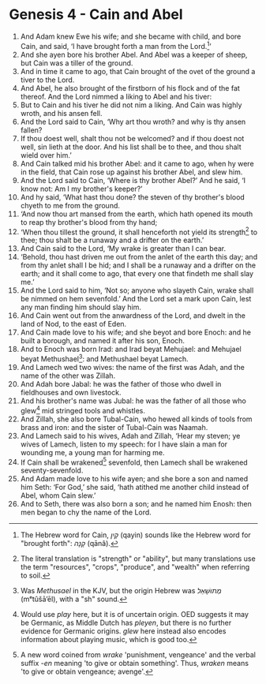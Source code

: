 # Genesis 4 - Cain and Abel

1. And Adam knew Ewe his wife; and she became with child, and bore Cain, and
   said, ‘I have brought forth a man from the Lord.[^Cain]’
2. And she ayen bore his brother Abel. And Abel was a keeper of sheep, but Cain
   was a tiller of the ground.
3. And in time it came to ago, that Cain brought of the ovet of the ground a
   tiver to the Lord.
4. And Abel, he also brought of the firstborn of his flock and of the fat
   thereof. And the Lord nimmed a liking to Abel and his tiver:
5. But to Cain and his tiver he did not nim a liking. And Cain was highly
   wroth, and his ansen fell.
6. And the Lord said to Cain, ‘Why art thou wroth? and why is thy ansen fallen?
7. If thou doest well, shalt thou not be welcomed? and if thou doest not well,
   sin lieth at the door. And his list shall be to thee, and thou shalt wield
   over him.’
8. And Cain talked mid his brother Abel: and it came to ago, when hy were in
   the field, that Cain rose up against his brother Abel, and slew him.
9. And the Lord said to Cain, ‘Where is thy brother Abel?’ And he said, ‘I know
   not: Am I my brother's keeper?’
10. And hy said, ‘What hast thou done? the steven of thy brother's blood chyeth
    to me from the ground.
11. ‘And now thou art mansed from the earth, which hath opened its mouth to
    reap thy brother's blood from thy hand;
12. ‘When thou tillest the ground, it shall henceforth not yield its
    strength[^strength] to thee; thou shalt be a runaway and a drifter on the
    earth.’
13. And Cain said to the Lord, ‘My wrake is greater than I can bear.
14. ‘Behold, thou hast driven me out from the anlet of the earth this day; and
    from thy anlet shall I be hid; and I shall be a runaway and a drifter on
    the earth; and it shall come to ago, that every one that findeth me shall
    slay me.’
15. And the Lord said to him, ‘Not so; anyone who slayeth Cain, wrake shall be
    nimmed on hem sevenfold.’ And the Lord set a mark upon Cain, lest any man
    finding him should slay him.
16. And Cain went out from the anwardness of the Lord, and dwelt in the land of
    Nod, to the east of Eden.
17. And Cain made love to his wife; and she beyot and bore Enoch: and he built
    a borough, and named it after his son, Enoch.
18. And to Enoch was born Irad: and Irad beyat Mehujael: and Mehujael beyat
    Methushael[^Methushael]: and Methushael beyat Lamech.
19. And Lamech wed two wives: the name of the first was Adah, and the name of
    the other was Zillah.
20. And Adah bore Jabal: he was the father of those who dwell in fieldhouses
    and own livestock.
21. And his brother's name was Jubal: he was the father of all those who
    glew[^glew] mid stringed tools and whistles.
22. And Zillah, she also bore Tubal-Cain, who hewed all kinds of tools from
    brass and iron: and the sister of Tubal-Cain was Naamah.
23. And Lamech said to his wives, Adah and Zillah, ‘Hear my steven; ye wives of
    Lamech, listen to my speech: for I have slain a man for wounding me, a
    young man for harming me.
24. If Cain shall be wrakened[^wrakened] sevenfold, then Lamech shall be
    wrakened seventy-sevenfold.
25. And Adam made love to his wife ayen; and she bore a son and named him Seth:
    ‘For God,’ she said, ‘hath atithed me another child instead of Abel, whom
    Cain slew.’
26. And to Seth, there was also born a son; and he named him Enosh: then men
    began to chy the name of the Lord.

<!-- Abbreviations -->


<!-- Footnotes -->
[^Cain]: The Hebrew word for Cain, *קַיִן* (qayin) sounds like the Hebrew word
    for "brought forth": *קָנָה* (qānâ).
[^strength]: The literal translation is "strength" or "ability", but many
    translations use the term "resources", "crops", "produce", and "wealth"
    when referring to soil.
[^Methushael]: Was *Methusael* in the KJV, but the origin Hebrew was *מְתוּשָׁאֵל*
    (mᵉtûšā’ēl), with a "sh" sound.
[^glew]: Would use *play* here, but it is of uncertain origin. OED suggests it
    may be Germanic, as Middle Dutch has *pleyen*, but there is no further
    evidence for Germanic origins. *glew* here instead also encodes information
    about playing music, which is good too.
[^wrakened]: A new word coined from *wrake* 'punishment, vengeance' and the
    verbal suffix *-en* meaning 'to give or obtain something'. Thus, *wraken*
    means 'to give or obtain vengeance; avenge'.

<!-- BUFFER -->
